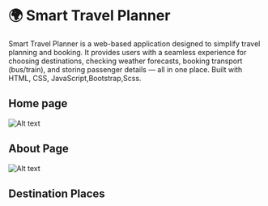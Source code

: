 <h1>🌍 Smart Travel Planner</h1>
<p>Smart Travel Planner is a web-based application designed to simplify travel planning and booking. It provides users with a seamless experience for choosing destinations, checking weather forecasts, booking transport (bus/train), and storing passenger details — all in one place. Built with HTML, CSS, JavaScript,Bootstrap,Scss.
</p>

<h2><b>Home page</b></h2>

![Alt text](https://github.com/user-attachments/assets/13b83ce8-9757-4089-ae4b-cae4798b787e)

<h2><b>About Page</b></h2>

![Alt text](https://github.com/user-attachments/assets/a8be4894-84cf-4455-b452-d268b2a8349f)

<h2><b>Destination Places</b></h2>



